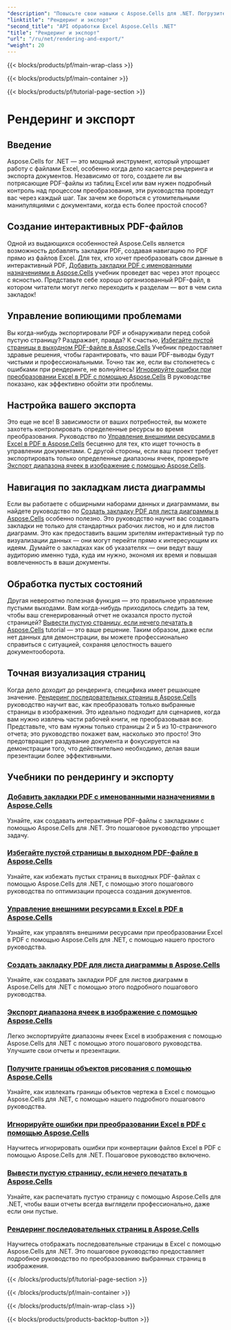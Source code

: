 ```yaml
---
"description": "Повысьте свои навыки с Aspose.Cells для .NET. Погрузитесь в руководства по рендерингу, экспорту и созданию интерактивных документов Excel PDF."
"linktitle": "Рендеринг и экспорт"
"second_title": "API обработки Excel Aspose.Cells .NET"
"title": "Рендеринг и экспорт"
"url": "/ru/net/rendering-and-export/"
"weight": 20
---
```


{{< blocks/products/pf/main-wrap-class >}}

{{< blocks/products/pf/main-container >}}

{{< blocks/products/pf/tutorial-page-section >}}

# Рендеринг и экспорт

## Введение

Aspose.Cells for .NET — это мощный инструмент, который упрощает работу с файлами Excel, особенно когда дело касается рендеринга и экспорта документов. Независимо от того, создаете ли вы потрясающие PDF-файлы из таблиц Excel или вам нужен подробный контроль над процессом преобразования, эти руководства проведут вас через каждый шаг. Так зачем же бороться с утомительными манипуляциями с документами, когда есть более простой способ?

## Создание интерактивных PDF-файлов

Одной из выдающихся особенностей Aspose.Cells является возможность добавлять закладки PDF, создавая навигацию по PDF прямо из файлов Excel. Для тех, кто хочет преобразовать свои данные в интерактивный PDF, [Добавить закладки PDF с именованными назначениями в Aspose.Cells](./add-pdf-bookmarks/) учебник проведет вас через этот процесс с ясностью. Представьте себе хорошо организованный PDF-файл, в котором читатели могут легко переходить к разделам — вот в чем сила закладок!

## Управление вопиющими проблемами

Вы когда-нибудь экспортировали PDF и обнаруживали перед собой пустую страницу? Раздражает, правда? К счастью, [Избегайте пустой страницы в выходном PDF-файле в Aspose.Cells](./avoid-blank-page-in-output-pdf/) Учебник предоставляет здравые решения, чтобы гарантировать, что ваши PDF-выводы будут чистыми и профессиональными. Точно так же, если вы столкнетесь с ошибками при рендеринге, не волнуйтесь! [Игнорируйте ошибки при преобразовании Excel в PDF с помощью Aspose.Cells](./ignore-errors-while-rendering/) В руководстве показано, как эффективно обойти эти проблемы.

## Настройка вашего экспорта

Это еще не все! В зависимости от ваших потребностей, вы можете захотеть контролировать определенные ресурсы во время преобразования. Руководство по [Управление внешними ресурсами в Excel в PDF в Aspose.Cells](./control-loading-of-external-resources/) бесценно для тех, кто ищет точность в управлении документами. С другой стороны, если ваш проект требует экспортировать только определенные диапазоны ячеек, проверьте [Экспорт диапазона ячеек в изображение с помощью Aspose.Cells](./export-range-of-cells-to-image/).

## Навигация по закладкам листа диаграммы

Если вы работаете с обширными наборами данных и диаграммами, вы найдете руководство по [Создать закладку PDF для листа диаграммы в Aspose.Cells](./create-pdf-bookmark-entry-for-chart-sheet/) особенно полезно. Это руководство научит вас создавать закладки не только для стандартных рабочих листов, но и для листов диаграмм. Это как предоставить вашим зрителям интерактивный тур по визуализации данных — они могут перейти прямо к интересующим их идеям. Думайте о закладках как об указателях — они ведут вашу аудиторию именно туда, куда им нужно, экономя их время и повышая вовлеченность в ваши документы.

## Обработка пустых состояний

Другая невероятно полезная функция — это правильное управление пустыми выходами. Вам когда-нибудь приходилось следить за тем, чтобы ваш сгенерированный отчет не оказался просто пустой страницей? [Вывести пустую страницу, если нечего печатать в Aspose.Cells](./output-blank-page-when-nothing-to-print/) tutorial — это ваше решение. Таким образом, даже если нет данных для демонстрации, вы можете профессионально справиться с ситуацией, сохраняя целостность вашего документооборота.

## Точная визуализация страниц

Когда дело доходит до рендеринга, специфика имеет решающее значение. [Рендеринг последовательных страниц в Aspose.Cells](./render-limited-number-of-sequential-pages/) руководство научит вас, как преобразовать только выбранные страницы в изображения. Это идеально подходит для сценариев, когда вам нужно извлечь части рабочей книги, не преобразовывая все. Представьте, что вам нужны только страницы 2 и 5 из 10-страничного отчета; это руководство покажет вам, насколько это просто! Это предотвращает раздувание документа и фокусируется на демонстрации того, что действительно необходимо, делая ваши презентации более эффективными.

## Учебники по рендерингу и экспорту
### [Добавить закладки PDF с именованными назначениями в Aspose.Cells](./add-pdf-bookmarks/)
Узнайте, как создавать интерактивные PDF-файлы с закладками с помощью Aspose.Cells для .NET. Это пошаговое руководство упрощает задачу.
### [Избегайте пустой страницы в выходном PDF-файле в Aspose.Cells](./avoid-blank-page-in-output-pdf/)
Узнайте, как избежать пустых страниц в выходных PDF-файлах с помощью Aspose.Cells для .NET, с помощью этого пошагового руководства по оптимизации процесса создания документов.
### [Управление внешними ресурсами в Excel в PDF в Aspose.Cells](./control-loading-of-external-resources/)
Узнайте, как управлять внешними ресурсами при преобразовании Excel в PDF с помощью Aspose.Cells для .NET, с помощью нашего простого руководства.
### [Создать закладку PDF для листа диаграммы в Aspose.Cells](./create-pdf-bookmark-entry-for-chart-sheet/)
Узнайте, как создавать закладки PDF для листов диаграмм в Aspose.Cells для .NET с помощью этого подробного пошагового руководства.
### [Экспорт диапазона ячеек в изображение с помощью Aspose.Cells](./export-range-of-cells-to-image/)
Легко экспортируйте диапазоны ячеек Excel в изображения с помощью Aspose.Cells для .NET с помощью этого пошагового руководства. Улучшите свои отчеты и презентации.
### [Получите границы объектов рисования с помощью Aspose.Cells](./get-draw-object-and-bound/)
Узнайте, как извлекать границы объектов чертежа в Excel с помощью Aspose.Cells для .NET, с помощью нашего подробного пошагового руководства.
### [Игнорируйте ошибки при преобразовании Excel в PDF с помощью Aspose.Cells](./ignore-errors-while-rendering/)
Научитесь игнорировать ошибки при конвертации файлов Excel в PDF с помощью Aspose.Cells для .NET. Пошаговое руководство включено.
### [Вывести пустую страницу, если нечего печатать в Aspose.Cells](./output-blank-page-when-nothing-to-print/)
Узнайте, как распечатать пустую страницу с помощью Aspose.Cells для .NET, чтобы ваши отчеты всегда выглядели профессионально, даже если они пустые.
### [Рендеринг последовательных страниц в Aspose.Cells](./render-limited-number-of-sequential-pages/)
Научитесь отображать последовательные страницы в Excel с помощью Aspose.Cells для .NET. Это пошаговое руководство предоставляет подробное руководство по преобразованию выбранных страниц в изображения.

{{< /blocks/products/pf/tutorial-page-section >}}

{{< /blocks/products/pf/main-container >}}

{{< /blocks/products/pf/main-wrap-class >}}

{{< blocks/products/products-backtop-button >}}